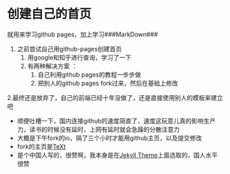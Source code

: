 创建自己的首页
====

就用来学习github pages，加上学习###MarkDown### 
1. 之前尝试自己用github-pages创建首页  
    1. 用google和知乎进行查询，学习了一下
    2. 有两种解决方案 ：  
        1. 自己利用github pages的教程一步步做  
        2. 把别人的github pages fork过来，然后在基础上修改  

2.最终还是放弃了，自己的前端已经十年没做了，还是直接使用别人的模板来建立吧   
- 顺便吐槽一下，国内连接github的速度简直了，速度这玩意儿真的影响生产力，读书的时候没有延时，上网有延时就会急躁的分散注意力  
- 大概是下午fork的io，隔了三个小时才能用github主页，以及提交修改  
- fork的主页是[TeXt](https://tianqi.name/jekyll-TeXt-theme/)  
- 是个中国人写的，很赞啊，我本身是在[Jekyll Theme](http://jekyllthemes.org/)上面选取的，国人水平很赞  
